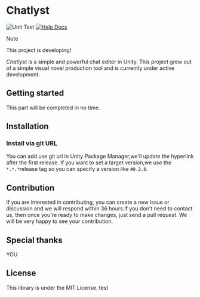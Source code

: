 # Chatlyst

![Unit Test](https://github.com/Morsiusiurandum/Chatlyst/actions/workflows/unit-test.yml/badge.svg)
[![Help Docs](https://github.com/Morsiusiurandum/Chatlyst/actions/workflows/help-docs.yml/badge.svg)](https://morsiusiurandum.github.io/Chatlyst/)

> [!NOTE]
> This project is developing!

*Chatlyst* is a simple and powerful chat editor in Unity. This project grew out of a simple visual novel production tool and is currently under active development.

## Getting started

This part will be completed in no time.

## Installation

### Install via git URL

You can add use git url in Unity Package Manager,we'll update the hyperlink after the first release.
If you want to set a target version,we use the `*.*.*`release tag so you can specify a version like `#0.2.0`.

## Contribution

If you are interested in contributing, you can create a new issue or discussion and we will respond within 36 hours.If you don't need to contact us, then once you're ready to make changes, just send a pull request. We will be very happy to see your contribution.

## Special thanks

YOU

## License

This library is under the MIT License.
test
